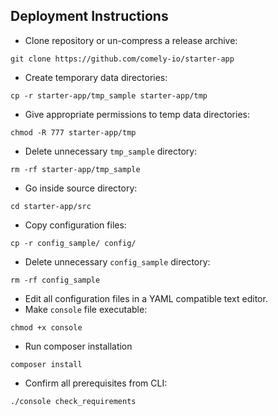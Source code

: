 ## Deployment Instructions

* Clone repository or un-compress a release archive:

`git clone https://github.com/comely-io/starter-app`

* Create temporary data directories:

`cp -r starter-app/tmp_sample starter-app/tmp`

* Give appropriate permissions to temp data directories:

`chmod -R 777 starter-app/tmp`

* Delete unnecessary `tmp_sample` directory:

`rm -rf starter-app/tmp_sample`

* Go inside source directory:

`cd starter-app/src`

* Copy configuration files:

`cp -r config_sample/ config/`

* Delete unnecessary `config_sample` directory:

`rm -rf config_sample`

* Edit all configuration files in a YAML compatible text editor.
* Make `console` file executable:

`chmod +x console`

* Run composer installation

`composer install`

* Confirm all prerequisites from CLI: 

`./console check_requirements`
